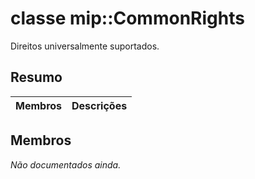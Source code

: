 # <a name="class-mipcommonrights"></a>classe mip::CommonRights 
Direitos universalmente suportados.
  
## <a name="summary"></a>Resumo
 Membros                        | Descrições                                
--------------------------------|---------------------------------------------
  
## <a name="members"></a>Membros
_Não documentados ainda._
